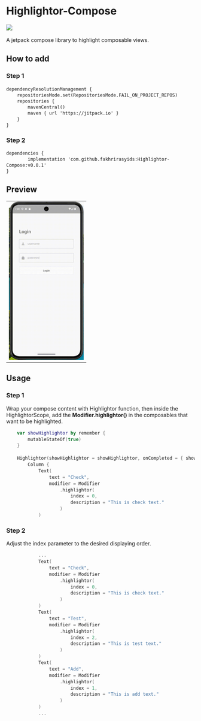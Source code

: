# Highlightor-Compose

[![](https://jitpack.io/v/fakhrirasyids/Highlightor-Compose.svg)](https://jitpack.io/#fakhrirasyids/Highlightor-Compose)

A jetpack compose library to highlight composable views.

## How to add

### Step 1
	dependencyResolutionManagement {
		repositoriesMode.set(RepositoriesMode.FAIL_ON_PROJECT_REPOS)
		repositories {
			mavenCentral()
			maven { url 'https://jitpack.io' }
		}
	}

### Step 2
	dependencies {
	        implementation 'com.github.fakhrirasyids:Highlightor-Compose:v0.0.1'
	}

## Preview
|  | 
| :---:                              | 
| <img src="screenshots/sample_preview.gif" alt="Sample Preview" width="200"/>  |

## Usage

### Step 1

Wrap your compose content with Highlightor function, then inside the HighlightorScope, add the **Modifier.highlightor()** in the composables that want to be highlighted.

``` kotlin
    var showHighlightor by remember {
        mutableStateOf(true)
    }

    Highlightor(showHighlightor = showHighlightor, onCompleted = { showHighlightor = false }) {
        Column {
            Text(
                text = "Check",
                modifier = Modifier
                    .highlightor(
                        index = 0,
                        description = "This is check text."
                    )
            )
```

### Step 2

Adjust the index parameter to the desired displaying order.

``` kotlin
            ...
            Text(
                text = "Check",
                modifier = Modifier
                    .highlightor(
                        index = 0,
                        description = "This is check text."
                    )
            )
            Text(
                text = "Test",
                modifier = Modifier
                    .highlightor(
                        index = 2,
                        description = "This is test text."
                    )
            )
            Text(
                text = "Add",
                modifier = Modifier
                    .highlightor(
                        index = 1,
                        description = "This is add text."
                    )
            )
            ...
```
